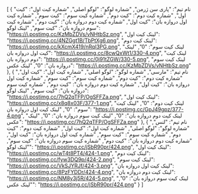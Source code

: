 [
  {
    "نام تیم": "پاری سن ژرمن",
    "شماره لوگو": "لوگو اصلی",
    "شماره کیت اول": "کیت اول",
    "شماره کیت دوم": "کیت دوم",
    "شماره کیت سوم": "کیت سوم",
    "شماره کیت اول دروازه بان": "کیت اول",
    "شماره کیت دوم دروازه بان": "کیت دوم",
    "شماره کیت سوم دروازه بان": "کیت سوم",
    "لینک لوگو": "https://i.postimg.cc/KzMbZDVs/vNHtbSz.png",
    "لینک کیت اول": "https://i.postimg.cc/4NZGgt1B/TbPtXg6.png",
    "لینک کیت دوم": "https://i.postimg.cc/kXcmX419/nRqI3PG.png",
    "لینک کیت سوم": "0",
    "لینک کیت اول دروازه بان": "https://i.postimg.cc/8cwQxWt1/330-4.png",
    "لینک کیت دوم دروازه بان": "https://i.postimg.cc/0j91tZGW/330-5.png",
    "لینک کیت سوم دروازه بان": "0",
    "لینک عکس": "https://i.postimg.cc/KzMbZDVs/vNHtbSz.png"
  },
  {
    "نام تیم": "مارسی",
    "شماره لوگو": "لوگو اصلی",
    "شماره کیت اول": "کیت اول",
    "شماره کیت دوم": "کیت دوم",
    "شماره کیت سوم": "کیت سوم",
    "شماره کیت اول دروازه بان": "کیت اول",
    "شماره کیت دوم دروازه بان": "کیت دوم",
    "شماره کیت سوم دروازه بان": "کیت سوم",
    "لینک لوگو": "https://i.postimg.cc/7hQ2qTFP/OgSFFZa.png",
    "لینک کیت اول": "https://i.postimg.cc/x8q8x03F/377-1.png",
    "لینک کیت دوم": "0",
    "لینک کیت سوم": "0",
    "لینک کیت اول دروازه بان": "https://i.postimg.cc/GpJ49gpz/377-4.png",
    "لینک کیت دوم دروازه بان": "0",
    "لینک کیت سوم دروازه بان": "0",
    "لینک عکس": "https://i.postimg.cc/7hQ2qTFP/OgSFFZa.png"
  },
  {
    "نام تیم": "لنس",
    "شماره لوگو": "لوگو اصلی",
    "شماره کیت اول": "کیت اول",
    "شماره کیت دوم": "کیت دوم",
    "شماره کیت سوم": "کیت سوم",
    "شماره کیت اول دروازه بان": "کیت اول",
    "شماره کیت دوم دروازه بان": "کیت دوم",
    "شماره کیت سوم دروازه بان": "کیت سوم",
    "لینک لوگو": "https://i.postimg.cc/jSbR90pr/424.png",
    "لینک کیت اول": "https://i.postimg.cc/wT4t8PT4/424-1.png",
    "لینک کیت دوم": "https://i.postimg.cc/fyw3DQ9p/424-2.png",
    "لینک کیت سوم": "https://i.postimg.cc/VkSJYRJf/424-3.png",
    "لینک کیت اول دروازه بان": "https://i.postimg.cc/8PzFYDDr/424-4.png",
    "لینک کیت دوم دروازه بان": "https://i.postimg.cc/NM8y3j5R/424-5.png",
    "لینک کیت سوم دروازه بان": "0",
    "لینک عکس": "https://i.postimg.cc/jSbR90pr/424.png"
  }
]